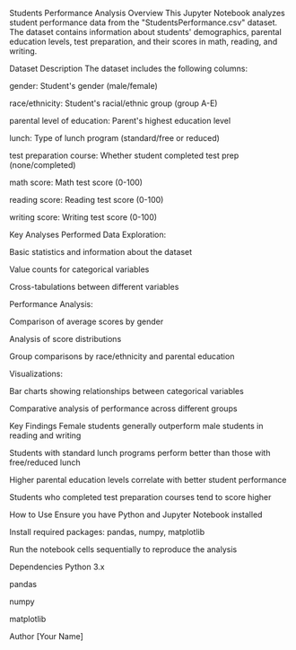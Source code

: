 Students Performance Analysis
Overview
This Jupyter Notebook analyzes student performance data from the "StudentsPerformance.csv" dataset. The dataset contains information about students' demographics, parental education levels, test preparation, and their scores in math, reading, and writing.

Dataset Description
The dataset includes the following columns:

gender: Student's gender (male/female)

race/ethnicity: Student's racial/ethnic group (group A-E)

parental level of education: Parent's highest education level

lunch: Type of lunch program (standard/free or reduced)

test preparation course: Whether student completed test prep (none/completed)

math score: Math test score (0-100)

reading score: Reading test score (0-100)

writing score: Writing test score (0-100)

Key Analyses Performed
Data Exploration:

Basic statistics and information about the dataset

Value counts for categorical variables

Cross-tabulations between different variables

Performance Analysis:

Comparison of average scores by gender

Analysis of score distributions

Group comparisons by race/ethnicity and parental education

Visualizations:

Bar charts showing relationships between categorical variables

Comparative analysis of performance across different groups

Key Findings
Female students generally outperform male students in reading and writing

Students with standard lunch programs perform better than those with free/reduced lunch

Higher parental education levels correlate with better student performance

Students who completed test preparation courses tend to score higher

How to Use
Ensure you have Python and Jupyter Notebook installed

Install required packages: pandas, numpy, matplotlib

Run the notebook cells sequentially to reproduce the analysis

Dependencies
Python 3.x

pandas

numpy

matplotlib

Author
[Your Name]
